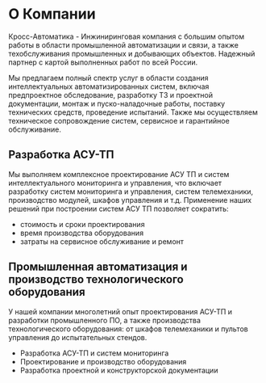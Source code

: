 # О Компании

Кросс-Автоматика - Инжиниринговая компания с большим опытом работы в области промышленной автоматизации и связи, а также техобслуживания промышленных и добывающих объектов. Надежный партнер с картой выполненных работ по всей России.

Мы предлагаем полный спектр услуг в области создания интеллектуальных автоматизированных систем, включая предпроектное обследование, разработку ТЗ и проектной документации, монтаж и пуско-наладочные работы, поставку технических средств, проведение испытаний. Также мы осуществляем техническое сопровождение систем, сервисное и гарантийное обслуживание.

## Разработка АСУ-ТП

Мы выполняем комплексное проектирование АСУ ТП и систем интеллектуального мониторинга и управления, что включает разработку систем мониторинга и управления, систем телемеханики, производство модулей, шкафов управления и т.д. Применение наших решений при построении систем АСУ ТП позволяет сократить:

* стоимость и сроки проектирования
* время производства оборудования
* затраты на сервисное обслуживание и ремонт

## Промышленная автоматизация и производство технологического оборудования

У нашей компании многолетний опыт проектирования АСУ-ТП и разработки промышленного ПО, а также производства технологического оборудования: от шкафов телемеханики и пультов управления до испытательных стендов.

* Разработка АСУ-ТП и систем мониторинга
* Проектирование и производство оборудования
* Разработка проектной и конструкторской документации
